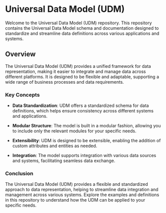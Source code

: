 # Universal Data Model (UDM)

Welcome to the Universal Data Model (UDM) repository. This repository contains the Universal Data Model schema and documentation designed to standardize and streamline data definitions across various applications and systems.

## Overview

The Universal Data Model (UDM) provides a unified framework for data representation, making it easier to integrate and manage data across different platforms. It is designed to be flexible and adaptable, supporting a wide range of business processes and data requirements.

### Key Concepts

- **Data Standardization**: UDM offers a standardized schema for data definitions, which helps ensure consistency across different systems and applications.

- **Modular Structure**: The model is built in a modular fashion, allowing you to include only the relevant modules for your specific needs.

- **Extensibility**: UDM is designed to be extensible, enabling the addition of custom attributes and entities as needed.

- **Integration**: The model supports integration with various data sources and systems, facilitating seamless data exchange.

### Conclusion

The Universal Data Model (UDM) provides a flexible and standardized approach to data representation, helping to streamline data integration and management across various systems. Explore the examples and definitions in this repository to understand how the UDM can be applied to your specific needs.